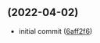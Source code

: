 <a name=""></a>
##  (2022-04-02)

* initial commit ([6aff2f6](https://gitlab.doex.io/zhang/vite-ts-starter/commit/6aff2f6))



